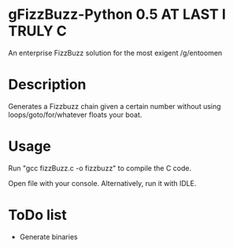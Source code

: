 gFizzBuzz-Python 0.5 AT LAST I TRULY C
=========
An enterprise FizzBuzz solution for the most exigent /g/entoomen

Description
=========
Generates a Fizzbuzz chain given a certain number without using loops/goto/for/whatever floats your boat.

Usage
=========
Run "gcc fizzBuzz.c -o fizzbuzz" to compile the C code.

Open file with your console. Alternatively, run it with IDLE.

ToDo list
=========
- Generate binaries
